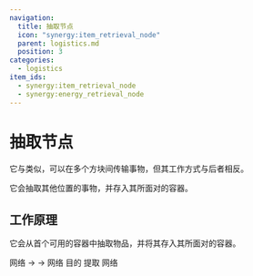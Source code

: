 ```yaml
---
navigation:
  title: 抽取节点
  icon: "synergy:item_retrieval_node"
  parent: logistics.md
  position: 3
categories:
  - logistics
item_ids:
  - synergy:item_retrieval_node
  - synergy:energy_retrieval_node
---
```


# 抽取节点

它与<ItemLink id="synergy:item_transfer_node" />类似，可以在多个方块间传输事物，但其工作方式与后者相反。

它会抽取其他位置的事物，并存入其所面对的容器。

<BlockImage id="synergy:item_retrieval_node" scale="4.0" p:north="false" p:south="false" p:east="false" p:west="false" p:up="false"/>

## 工作原理

它会从首个可用的容器中抽取物品，并将其存入其所面对的容器。

<GameScene zoom="4" interactive={true}>
  <Block x="4" id="minecraft:chest"/>
  <Block x="0" id="minecraft:chest"/>

  <Block x="0" y="1" id="synergy:item_retrieval_node" p:north="false" p:south="false" p:east="true" p:west="false" p:up="false" p:down="true"/>

  <Block x="3" y="1" id="synergy:pipe" p:north="false" p:south="false" p:east="true" p:west="true" p:up="false" p:down="false"/>

  <Block x="2" y="1" id="synergy:pipe" p:north="false" p:south="false" p:east="true" p:west="true" p:up="false" p:down="false"/>

  <Block x="1" y="1" id="synergy:pipe" p:north="false" p:south="false" p:east="true" p:west="true" p:up="false" p:down="false"/>

  <Block x="4" y="1" id="synergy:pipe" p:north="false" p:south="false" p:east="false" p:west="true" p:up="false"/>

  <BoxAnnotation color="#00FF00" min="0.0 0.0 0.0" max="1.0 1.0 1.0">
       网络 -> <ItemImage id="minecraft:cobblestone" scale="0.75" />
  </BoxAnnotation>

  <BoxAnnotation color="#00FF00" min="4.0 0.0 0.0" max="5.0 1.0 1.0">
        <ItemImage id="minecraft:cobblestone" scale="0.75" /> -> 网络
  </BoxAnnotation>

  <BoxAnnotation color="#FF0000" min="0.39 1.39 0.39" max="0.61 1.61 0.61">
        目的
  </BoxAnnotation>

  <BoxAnnotation color="#0099FF" min="4.39 1.39 0.39" max="4.61 1.61 0.61">
        提取
  </BoxAnnotation>

  <BoxAnnotation color="#FFFF00" min="0.78 1.39 0.39" max="4.22 1.61 0.61">
        网络
  </BoxAnnotation>

</GameScene>

<RecipeFor id="synergy:item_retrieval_node" />

<Recipe id="synergy:item_retrieval_node_alt" />
